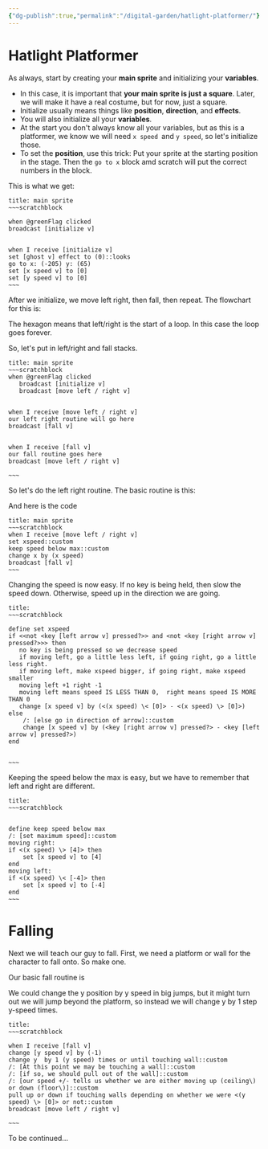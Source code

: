 ```yaml
---
{"dg-publish":true,"permalink":"/digital-garden/hatlight-platformer/"}
---
```



# Hatlight Platformer

As always, start by creating your **main sprite** and initializing your **variables**. 

- In this case, it is important that **your main sprite is just a square**. Later, we will make it have a real costume, but for now, just a square.
- Initialize usually means things like **position**, **direction**, and **effects**.
- You will also initialize all your **variables**. 
- At the start you don't always know all your variables, but as this is a platformer, we know we will need `x speed `and `y speed`, so let's initialize those.
- To set the **position**, use this trick: Put your sprite at the starting position in the stage. Then the `go to x` block amd scratch will put the correct numbers in the block.

This is what we get:

```ad-scratch
title: main sprite
~~~scratchblock

when @greenFlag clicked
broadcast [initialize v]


when I receive [initialize v]
set [ghost v] effect to (0)::looks
go to x: (-205) y: (65)
set [x speed v] to [0]
set [y speed v] to [0]
~~~
```

After we initialize, we move left right, then fall, then repeat. The flowchart for this is:

<style>
.container {font-family: sans-serif; text-align: center;}
.button-wrapper button {z-index: 1;height: 40px; width: 100px; margin: 10px;padding: 5px;}
.excalidraw .App-menu_top .buttonList { display: flex;}
.excalidraw-wrapper { height: 800px; margin: 50px; position: relative;}
:root[dir="ltr"] .excalidraw .layer-ui__wrapper .zen-mode-transition.App-menu_bottom--transition-left {transform: none;}
</style><script src="https://unpkg.com/react@17/umd/react.production.min.js"></script><script src="https://unpkg.com/react-dom@17/umd/react-dom.production.min.js"></script><script type="text/javascript" src="https://unpkg.com/@excalidraw/excalidraw@0.12.0/dist/excalidraw.production.min.js"></script><div id="Hatlightoverall.excalidraw.md1"></div><script>(function(){const InitialData={"type":"excalidraw","version":2,"source":"https://excalidraw.com","elements":[{"type":"rectangle","version":1112,"versionNonce":536961247,"isDeleted":false,"id":"vCCn1KyOTm3kTJCdZEFqy","fillStyle":"solid","strokeWidth":2,"strokeStyle":"solid","roughness":2,"opacity":100,"angle":0,"x":-243.3212758972702,"y":-430.9521617661653,"strokeColor":"#5f3dc4","backgroundColor":"#fd7e14","width":191,"height":54,"seed":1827557905,"groupIds":[],"strokeSharpness":"round","boundElements":[{"id":"7s1xd0G2","type":"text"},{"id":"9ChI4pjzEdpE1PuaM7Rd0","type":"arrow"}],"updated":1668808948805,"link":null,"locked":false},{"type":"text","version":1304,"versionNonce":4548671,"isDeleted":false,"id":"7s1xd0G2","fillStyle":"hachure","strokeWidth":1,"strokeStyle":"solid","roughness":1,"opacity":100,"angle":0,"x":-238.3212758972702,"y":-425.4521617661653,"strokeColor":"#5f3dc4","backgroundColor":"transparent","width":181,"height":43,"seed":1566856063,"groupIds":[],"strokeSharpness":"sharp","boundElements":[],"updated":1668808948805,"link":"[[Digital Garden/scrap|scrap]]","locked":false,"fontSize":33.79879579338343,"fontFamily":1,"text":"Green Flag","rawText":"Green Flag","baseline":30,"textAlign":"center","verticalAlign":"middle","containerId":"vCCn1KyOTm3kTJCdZEFqy","originalText":"Green Flag"},{"type":"rectangle","version":925,"versionNonce":1676206225,"isDeleted":false,"id":"39MHG9i3nslr5PnoAzajQ","fillStyle":"solid","strokeWidth":2,"strokeStyle":"solid","roughness":2,"opacity":100,"angle":0,"x":-245.51661461116623,"y":-355.9342916347737,"strokeColor":"#5f3dc4","backgroundColor":"#fd7e14","width":193,"height":63,"seed":1482418161,"groupIds":[],"strokeSharpness":"round","boundElements":[{"id":"fSZmZufp","type":"text"}],"updated":1668808948805,"link":null,"locked":false},{"type":"text","version":1043,"versionNonce":1359743071,"isDeleted":false,"id":"fSZmZufp","fillStyle":"hachure","strokeWidth":1,"strokeStyle":"solid","roughness":1,"opacity":100,"angle":0,"x":-240.01661461116623,"y":-350.9342916347737,"strokeColor":"#5f3dc4","backgroundColor":"transparent","width":182,"height":53,"seed":1504414623,"groupIds":[],"strokeSharpness":"sharp","boundElements":[],"updated":1668808948805,"link":null,"locked":false,"fontSize":41.92573330673702,"fontFamily":1,"text":"Initialize","rawText":"Initialize","baseline":37,"textAlign":"center","verticalAlign":"middle","containerId":"39MHG9i3nslr5PnoAzajQ","originalText":"Initialize"},{"type":"rectangle","version":994,"versionNonce":1409281279,"isDeleted":false,"id":"EuTGTtNl4k9Ez1Hi6ItdW","fillStyle":"solid","strokeWidth":2,"strokeStyle":"solid","roughness":2,"opacity":100,"angle":0,"x":-245.93155242032367,"y":-256.79532421039653,"strokeColor":"#5f3dc4","backgroundColor":"#fd7e14","width":175,"height":53,"seed":291226065,"groupIds":[],"strokeSharpness":"round","boundElements":[{"id":"0CdgCCzs","type":"text"},{"id":"Rm4Mi7J-DXe9ykhundstN","type":"arrow"}],"updated":1668808948805,"link":null,"locked":false},{"type":"text","version":1110,"versionNonce":1816765567,"isDeleted":false,"id":"0CdgCCzs","fillStyle":"hachure","strokeWidth":1,"strokeStyle":"solid","roughness":1,"opacity":100,"angle":0,"x":-240.43155242032367,"y":-251.79532421039653,"strokeColor":"#5f3dc4","backgroundColor":"transparent","width":164,"height":43,"seed":345423807,"groupIds":[],"strokeSharpness":"sharp","boundElements":[],"updated":1668808948805,"link":null,"locked":false,"fontSize":33.59958206026456,"fontFamily":1,"text":"left/Right","rawText":"left/Right","baseline":30,"textAlign":"center","verticalAlign":"middle","containerId":"EuTGTtNl4k9Ez1Hi6ItdW","originalText":"left/Right"},{"type":"rectangle","version":1123,"versionNonce":1577100913,"isDeleted":false,"id":"32HfOOrvhJ0dgTd1hVKRR","fillStyle":"solid","strokeWidth":2,"strokeStyle":"solid","roughness":2,"opacity":100,"angle":0,"x":-187.22255494222588,"y":-162.58539146332714,"strokeColor":"#5f3dc4","backgroundColor":"#fd7e14","width":77,"height":73,"seed":889544625,"groupIds":[],"strokeSharpness":"round","boundElements":[{"id":"LWi1NKHV","type":"text"},{"id":"ghR0xSbPCIXNxmpVH6xfH","type":"arrow"},{"id":"Rm4Mi7J-DXe9ykhundstN","type":"arrow"}],"updated":1668808948805,"link":null,"locked":false},{"type":"text","version":1253,"versionNonce":1639890079,"isDeleted":false,"id":"LWi1NKHV","fillStyle":"hachure","strokeWidth":1,"strokeStyle":"solid","roughness":1,"opacity":100,"angle":0,"x":-181.72255494222588,"y":-149.08539146332714,"strokeColor":"#5f3dc4","backgroundColor":"transparent","width":66,"height":46,"seed":273051615,"groupIds":[],"strokeSharpness":"sharp","boundElements":[],"updated":1668808948805,"link":null,"locked":false,"fontSize":36.32879215365937,"fontFamily":1,"text":"Fall","rawText":"Fall","baseline":32,"textAlign":"center","verticalAlign":"middle","containerId":"32HfOOrvhJ0dgTd1hVKRR","originalText":"Fall"},{"type":"arrow","version":3096,"versionNonce":40664625,"isDeleted":false,"id":"9ChI4pjzEdpE1PuaM7Rd0","fillStyle":"hachure","strokeWidth":1,"strokeStyle":"solid","roughness":1,"opacity":100,"angle":0,"x":-145.65682187158023,"y":-375.9388537985595,"strokeColor":"#000000","backgroundColor":"transparent","width":2.48217632892566,"height":42.94267662501124,"seed":1367359889,"groupIds":[],"strokeSharpness":"round","boundElements":[],"updated":1668808989033,"link":null,"locked":false,"startBinding":{"elementId":"vCCn1KyOTm3kTJCdZEFqy","gap":1.0133079676058172,"focus":-0.005617377656340597},"endBinding":null,"lastCommittedPoint":null,"startArrowhead":null,"endArrowhead":"arrow","points":[[0,0],[2.48217632892566,42.94267662501124]]},{"type":"arrow","version":2098,"versionNonce":1618043249,"isDeleted":false,"id":"vnqNp3fF7NktZ7BOYkGmW","fillStyle":"hachure","strokeWidth":1,"strokeStyle":"solid","roughness":1,"opacity":100,"angle":0,"x":-143.32101294765346,"y":-295.8861840892546,"strokeColor":"#000000","backgroundColor":"transparent","width":1.0543915570658773,"height":49.07639898494726,"seed":919280639,"groupIds":[],"strokeSharpness":"round","boundElements":[],"updated":1668808948805,"link":null,"locked":false,"startBinding":null,"endBinding":null,"lastCommittedPoint":null,"startArrowhead":null,"endArrowhead":"arrow","points":[[0,0],[-1.0543915570658773,49.07639898494726]]},{"type":"arrow","version":1747,"versionNonce":1367314449,"isDeleted":false,"id":"ghR0xSbPCIXNxmpVH6xfH","fillStyle":"hachure","strokeWidth":1,"strokeStyle":"solid","roughness":1,"opacity":100,"angle":0,"x":-149.28027391685703,"y":-207.40401198024824,"strokeColor":"#000000","backgroundColor":"transparent","width":2.8075789243070233,"height":35.08528010519592,"seed":1141106545,"groupIds":[],"strokeSharpness":"round","boundElements":[],"updated":1668808989059,"link":null,"locked":false,"startBinding":null,"endBinding":{"elementId":"32HfOOrvhJ0dgTd1hVKRR","gap":9.73334041172517,"focus":-0.17056561530373746},"lastCommittedPoint":null,"startArrowhead":null,"endArrowhead":"arrow","points":[[0,0],[-2.8075789243070233,35.08528010519592]]},{"type":"arrow","version":4601,"versionNonce":873330047,"isDeleted":false,"id":"Rm4Mi7J-DXe9ykhundstN","fillStyle":"hachure","strokeWidth":1,"strokeStyle":"solid","roughness":2,"opacity":100,"angle":0,"x":-146.4990231492344,"y":-84.3531356704228,"strokeColor":"#000000","backgroundColor":"transparent","width":112.93057556955792,"height":174.54915151598215,"seed":1545946143,"groupIds":[],"strokeSharpness":"round","boundElements":[],"updated":1668808989060,"link":null,"locked":false,"startBinding":{"elementId":"32HfOOrvhJ0dgTd1hVKRR","gap":5.232255792904329,"focus":0.27390746705883023},"endBinding":{"elementId":"EuTGTtNl4k9Ez1Hi6ItdW","gap":1.7282528550938423,"focus":-0.5724575221207647},"lastCommittedPoint":null,"startArrowhead":null,"endArrowhead":"arrow","points":[[0,0],[13.576988282242542,33.742797436587864],[108.75647057915141,17.438985628646254],[112.93057556955792,-122.31803646408422],[77.29572358400458,-140.80635407939428]]}],"appState":{"theme":"light","viewBackgroundColor":"transparent","currentItemStrokeColor":"#000000","currentItemBackgroundColor":"transparent","currentItemFillStyle":"hachure","currentItemStrokeWidth":1,"currentItemStrokeStyle":"solid","currentItemRoughness":1,"currentItemOpacity":100,"currentItemFontFamily":1,"currentItemFontSize":20,"currentItemTextAlign":"left","currentItemStrokeSharpness":"sharp","currentItemStartArrowhead":null,"currentItemEndArrowhead":"arrow","currentItemLinearStrokeSharpness":"round","gridSize":null,"colorPalette":{}},"files":{}};InitialData.scrollToContent=true;App=()=>{const e=React.useRef(null),t=React.useRef(null),[n,i]=React.useState({width:void 0,height:void 0});return React.useEffect(()=>{i({width:t.current.getBoundingClientRect().width,height:t.current.getBoundingClientRect().height});const e=()=>{i({width:t.current.getBoundingClientRect().width,height:t.current.getBoundingClientRect().height})};return window.addEventListener("resize",e),()=>window.removeEventListener("resize",e)},[t]),React.createElement(React.Fragment,null,React.createElement("div",{className:"excalidraw-wrapper",ref:t},React.createElement(ExcalidrawLib.Excalidraw,{ref:e,width:n.width,height:n.height,initialData:InitialData,viewModeEnabled:!0,zenModeEnabled:!0,gridModeEnabled:!1})))},excalidrawWrapper=document.getElementById("Hatlightoverall.excalidraw.md1");ReactDOM.render(React.createElement(App),excalidrawWrapper);})();</script>

The hexagon means that left/right is the start of a loop. In this case the loop goes forever.

So, let's put in  left/right and fall stacks.

```ad-scratch
title: main sprite
~~~scratchblock
when @greenFlag clicked
   broadcast [initialize v]
   broadcast [move left / right v]


when I receive [move left / right v]
our left right routine will go here
broadcast [fall v]


when I receive [fall v]
our fall routine goes here
broadcast [move left / right v]

~~~
```

So let's do the left right routine. The basic routine is this:

<div id="HatlightmoveLeftRight.excalidraw.md2"></div><script>(function(){const InitialData={"type":"excalidraw","version":2,"source":"https://excalidraw.com","elements":[{"type":"rectangle","version":1425,"versionNonce":1329893503,"isDeleted":false,"id":"wcDy_w7SXSk9ohmQLvgLS","fillStyle":"solid","strokeWidth":2,"strokeStyle":"solid","roughness":2,"opacity":100,"angle":0,"x":-251.91063961401403,"y":-237.47329147741908,"strokeColor":"#5f3dc4","backgroundColor":"#fd7e14","width":554,"height":96,"seed":998814719,"groupIds":[],"strokeSharpness":"round","boundElements":[{"id":"QREgwiBu","type":"text"},{"id":"8mSenxo5ScdrK-QKmCdth","type":"arrow"}],"updated":1668807749003,"link":null,"locked":false},{"type":"text","version":1604,"versionNonce":2144777425,"isDeleted":false,"id":"QREgwiBu","fillStyle":"hachure","strokeWidth":1,"strokeStyle":"solid","roughness":1,"opacity":100,"angle":0,"x":-215.41063961401403,"y":-232.47329147741908,"strokeColor":"#5f3dc4","backgroundColor":"transparent","width":481,"height":86,"seed":629919601,"groupIds":[],"strokeSharpness":"sharp","boundElements":[],"updated":1668808516622,"link":"[[Digital Garden/scrap|scrap]]","locked":false,"fontSize":33.79879579338343,"fontFamily":1,"text":"Detect arrows and set the \nx-speed variable","rawText":"Detect arrows and set the x-speed variable","baseline":73,"textAlign":"center","verticalAlign":"middle","containerId":"wcDy_w7SXSk9ohmQLvgLS","originalText":"Detect arrows and set the x-speed variable"},{"type":"rectangle","version":1275,"versionNonce":1589267505,"isDeleted":false,"id":"NnmCu8ZA7uLUagOYccVAu","fillStyle":"solid","strokeWidth":2,"strokeStyle":"solid","roughness":2,"opacity":100,"angle":0,"x":-252.18183084057938,"y":-103.46953861270862,"strokeColor":"#5f3dc4","backgroundColor":"#fd7e14","width":535,"height":151,"seed":628087839,"groupIds":[],"strokeSharpness":"round","boundElements":[{"id":"Adu5VhNU","type":"text"},{"id":"8mSenxo5ScdrK-QKmCdth","type":"arrow"},{"id":"m71vF6jSLhQz_6pkDWalX","type":"arrow"}],"updated":1668807763818,"link":null,"locked":false},{"type":"text","version":1395,"versionNonce":1583454463,"isDeleted":false,"id":"Adu5VhNU","fillStyle":"hachure","strokeWidth":1,"strokeStyle":"solid","roughness":1,"opacity":100,"angle":0,"x":-216.18183084057938,"y":-80.96953861270862,"strokeColor":"#5f3dc4","backgroundColor":"transparent","width":463,"height":106,"seed":253933905,"groupIds":[],"strokeSharpness":"sharp","boundElements":[],"updated":1668808516625,"link":null,"locked":false,"fontSize":41.92573330673702,"fontFamily":1,"text":"Keep x-speed below a \nmaximum speed","rawText":"Keep x-speed below a maximum speed","baseline":90,"textAlign":"center","verticalAlign":"middle","containerId":"NnmCu8ZA7uLUagOYccVAu","originalText":"Keep x-speed below a maximum speed"},{"type":"rectangle","version":1351,"versionNonce":1004041919,"isDeleted":false,"id":"Q5UEJ4Rxw0rzNOBRFvbZY","fillStyle":"solid","strokeWidth":2,"strokeStyle":"solid","roughness":2,"opacity":100,"angle":0,"x":-248.0279511322846,"y":81.86231029613606,"strokeColor":"#5f3dc4","backgroundColor":"#fd7e14","width":535,"height":100,"seed":825541873,"groupIds":[],"strokeSharpness":"round","boundElements":[{"id":"bYdWrPcc","type":"text"},{"id":"m71vF6jSLhQz_6pkDWalX","type":"arrow"},{"id":"dqb1Nxa_P-lBcXJnfPGen","type":"arrow"}],"updated":1668807781074,"link":null,"locked":false},{"type":"text","version":1472,"versionNonce":2097443999,"isDeleted":false,"id":"bYdWrPcc","fillStyle":"hachure","strokeWidth":1,"strokeStyle":"solid","roughness":1,"opacity":100,"angle":0,"x":-189.0279511322846,"y":105.36231029613606,"strokeColor":"#5f3dc4","backgroundColor":"transparent","width":417,"height":53,"seed":1025179295,"groupIds":[],"strokeSharpness":"sharp","boundElements":[],"updated":1668807765684,"link":null,"locked":false,"fontSize":41.92573330673702,"fontFamily":1,"text":"change x by x-speed","rawText":"change x by x-speed","baseline":37,"textAlign":"center","verticalAlign":"middle","containerId":"Q5UEJ4Rxw0rzNOBRFvbZY","originalText":"change x by x-speed"},{"type":"rectangle","version":1437,"versionNonce":1949910751,"isDeleted":false,"id":"I2eU_tRX6JKN6bwsBvAmS","fillStyle":"solid","strokeWidth":2,"strokeStyle":"solid","roughness":2,"opacity":100,"angle":0,"x":-240.2663287188555,"y":229.67138176995365,"strokeColor":"#5f3dc4","backgroundColor":"#fd7e14","width":535,"height":74,"seed":15431025,"groupIds":[],"strokeSharpness":"round","boundElements":[{"id":"M2QHvzLB","type":"text"},{"id":"dqb1Nxa_P-lBcXJnfPGen","type":"arrow"}],"updated":1668807781074,"link":null,"locked":false},{"type":"text","version":1562,"versionNonce":402889567,"isDeleted":false,"id":"M2QHvzLB","fillStyle":"hachure","strokeWidth":1,"strokeStyle":"solid","roughness":1,"opacity":100,"angle":0,"x":-10.766328718855505,"y":240.17138176995365,"strokeColor":"#5f3dc4","backgroundColor":"transparent","width":76,"height":53,"seed":1841665567,"groupIds":[],"strokeSharpness":"sharp","boundElements":[],"updated":1668807776334,"link":null,"locked":false,"fontSize":41.92573330673702,"fontFamily":1,"text":"Fall","rawText":"Fall","baseline":37,"textAlign":"center","verticalAlign":"middle","containerId":"I2eU_tRX6JKN6bwsBvAmS","originalText":"Fall"},{"type":"arrow","version":543,"versionNonce":497676977,"isDeleted":false,"id":"8mSenxo5ScdrK-QKmCdth","fillStyle":"hachure","strokeWidth":1,"strokeStyle":"solid","roughness":1,"opacity":100,"angle":0,"x":-24.82286662352641,"y":-140.47329147741908,"strokeColor":"#000000","backgroundColor":"transparent","width":2.9181612085048414,"height":34.506145877228946,"seed":1976403985,"groupIds":[],"strokeSharpness":"round","boundElements":[],"updated":1668808516623,"link":null,"locked":false,"startBinding":{"elementId":"wcDy_w7SXSk9ohmQLvgLS","gap":1,"focus":0.16284224009919607},"endBinding":{"elementId":"NnmCu8ZA7uLUagOYccVAu","gap":2.4976069874814897,"focus":-0.18130019673081207},"lastCommittedPoint":null,"startArrowhead":null,"endArrowhead":"arrow","points":[[0,0],[-2.9181612085048414,34.506145877228946]]},{"type":"arrow","version":244,"versionNonce":635707679,"isDeleted":false,"id":"m71vF6jSLhQz_6pkDWalX","fillStyle":"hachure","strokeWidth":1,"strokeStyle":"solid","roughness":1,"opacity":100,"angle":0,"x":-15.589505057040913,"y":51.854662833339546,"strokeColor":"#000000","backgroundColor":"transparent","width":2.355311819704294,"height":27.501751136782886,"seed":1640182481,"groupIds":[],"strokeSharpness":"round","boundElements":[],"updated":1668808516626,"link":null,"locked":false,"startBinding":{"elementId":"NnmCu8ZA7uLUagOYccVAu","gap":4.324201446048164,"focus":0.13776891935694174},"endBinding":{"elementId":"Q5UEJ4Rxw0rzNOBRFvbZY","gap":2.5058963260136267,"focus":-0.10379461253620226},"lastCommittedPoint":null,"startArrowhead":null,"endArrowhead":"arrow","points":[[0,0],[2.355311819704294,27.501751136782886]]},{"type":"arrow","version":82,"versionNonce":1417127263,"isDeleted":false,"id":"dqb1Nxa_P-lBcXJnfPGen","fillStyle":"hachure","strokeWidth":1,"strokeStyle":"solid","roughness":1,"opacity":100,"angle":0,"x":5.522106933593818,"y":183.00553506387251,"strokeColor":"#000000","backgroundColor":"transparent","width":0.35595308338937315,"height":45.66584670608114,"seed":270372369,"groupIds":[],"strokeSharpness":"round","boundElements":[],"updated":1668808516629,"link":null,"locked":false,"startBinding":{"elementId":"Q5UEJ4Rxw0rzNOBRFvbZY","gap":1.1432247677364558,"focus":0.05058534276254917},"endBinding":{"elementId":"I2eU_tRX6JKN6bwsBvAmS","gap":1,"focus":-0.08351264228812778},"lastCommittedPoint":null,"startArrowhead":null,"endArrowhead":"arrow","points":[[0,0],[-0.35595308338937315,45.66584670608114]]}],"appState":{"theme":"light","viewBackgroundColor":"transparent","currentItemStrokeColor":"#000000","currentItemBackgroundColor":"transparent","currentItemFillStyle":"hachure","currentItemStrokeWidth":1,"currentItemStrokeStyle":"solid","currentItemRoughness":1,"currentItemOpacity":100,"currentItemFontFamily":1,"currentItemFontSize":20,"currentItemTextAlign":"center","currentItemStrokeSharpness":"sharp","currentItemStartArrowhead":null,"currentItemEndArrowhead":"arrow","currentItemLinearStrokeSharpness":"round","gridSize":null,"colorPalette":{}},"files":{}};InitialData.scrollToContent=true;App=()=>{const e=React.useRef(null),t=React.useRef(null),[n,i]=React.useState({width:void 0,height:void 0});return React.useEffect(()=>{i({width:t.current.getBoundingClientRect().width,height:t.current.getBoundingClientRect().height});const e=()=>{i({width:t.current.getBoundingClientRect().width,height:t.current.getBoundingClientRect().height})};return window.addEventListener("resize",e),()=>window.removeEventListener("resize",e)},[t]),React.createElement(React.Fragment,null,React.createElement("div",{className:"excalidraw-wrapper",ref:t},React.createElement(ExcalidrawLib.Excalidraw,{ref:e,width:n.width,height:n.height,initialData:InitialData,viewModeEnabled:!0,zenModeEnabled:!0,gridModeEnabled:!1})))},excalidrawWrapper=document.getElementById("HatlightmoveLeftRight.excalidraw.md2");ReactDOM.render(React.createElement(App),excalidrawWrapper);})();</script>

And here is the code

```ad-scratch
title: main sprite
~~~scratchblock
when I receive [move left / right v]
set xspeed::custom
keep speed below max::custom
change x by (x speed)
broadcast [fall v]
~~~
```



Changing the speed is now easy. If no key is being held, then slow the speed down. Otherwise, speed  up in the direction we are going.

```ad-scratch
title: 
~~~scratchblock

define set xspeed
if <<not <key [left arrow v] pressed?>> and <not <key [right arrow v] pressed?>>> then
   no key is being pressed so we decrease speed
   if moving left, go a little less left, if going right, go a little less right.
   if moving left, make xspeed bigger, if going right, make xspeed smaller
   moving left +1 right -1
   moving left means speed IS LESS THAN 0,  right means speed IS MORE THAN 0
   change [x speed v] by (<(x speed) \< [0]> - <(x speed) \> [0]>)
else
    /: [else go in direction of arrow]::custom
    change [x speed v] by (<key [right arrow v] pressed?> - <key [left arrow v] pressed?>)
end


~~~
```

Keeping the speed below the max is easy, but we have to remember that left and right are different.
```ad-scratch
title: 
~~~scratchblock


define keep speed below max
/: [set maximum speed]::custom
moving right:
if <(x speed) \> [4]> then
    set [x speed v] to [4]
end
moving left:
if <(x speed) \< [-4]> then
    set [x speed v] to [-4]
end
~~~
```

# Falling

Next we will teach our guy to fall. First, we need a platform or wall for the character to fall onto. So make one. 

Our basic fall routine is 

<div id="HatlightFalling.excalidraw.md3"></div><script>(function(){const InitialData={"type":"excalidraw","version":2,"source":"https://excalidraw.com","elements":[{"type":"rectangle","version":1254,"versionNonce":1862750303,"isDeleted":false,"id":"pbYWMc1ELCkT-FFdAdOjv","fillStyle":"solid","strokeWidth":2,"strokeStyle":"solid","roughness":2,"opacity":100,"angle":0,"x":-230.83915201822913,"y":-273.93043009440106,"strokeColor":"#5f3dc4","backgroundColor":"#fd7e14","width":535,"height":151,"seed":123374769,"groupIds":[],"strokeSharpness":"round","boundElements":[{"id":"6JTUU39S","type":"text"}],"updated":1668808075969,"link":null,"locked":false},{"type":"text","version":1373,"versionNonce":789592831,"isDeleted":false,"id":"6JTUU39S","fillStyle":"hachure","strokeWidth":1,"strokeStyle":"solid","roughness":1,"opacity":100,"angle":0,"x":-206.33915201822913,"y":-251.43043009440106,"strokeColor":"#5f3dc4","backgroundColor":"transparent","width":486,"height":106,"seed":451318495,"groupIds":[],"strokeSharpness":"sharp","boundElements":[],"updated":1668808534217,"link":null,"locked":false,"fontSize":41.92573330673702,"fontFamily":1,"text":"Change the y speed by \ngravity","rawText":"Change the y speed by gravity","baseline":90,"textAlign":"center","verticalAlign":"middle","containerId":"pbYWMc1ELCkT-FFdAdOjv","originalText":"Change the y speed by gravity"},{"type":"rectangle","version":1317,"versionNonce":1393477439,"isDeleted":false,"id":"6v7fxz3OiAJMVK3DSu8oU","fillStyle":"solid","strokeWidth":2,"strokeStyle":"solid","roughness":2,"opacity":100,"angle":0,"x":-228.30709249931476,"y":-78.10794120922424,"strokeColor":"#5f3dc4","backgroundColor":"#fd7e14","width":535,"height":169,"seed":1041138655,"groupIds":[],"strokeSharpness":"round","boundElements":[{"id":"352MeiVz","type":"text"},{"id":"APMn23j8Spng2klijuSQO","type":"arrow"},{"id":"9rZ9noFihhgbHvIPsmZ0d","type":"arrow"}],"updated":1668808534218,"link":null,"locked":false},{"type":"text","version":1438,"versionNonce":1066635313,"isDeleted":false,"id":"352MeiVz","fillStyle":"hachure","strokeWidth":1,"strokeStyle":"solid","roughness":1,"opacity":100,"angle":0,"x":-223.30709249931476,"y":-46.607941209224236,"strokeColor":"#5f3dc4","backgroundColor":"transparent","width":525,"height":106,"seed":1391685009,"groupIds":[],"strokeSharpness":"sharp","boundElements":[],"updated":1668808534220,"link":null,"locked":false,"fontSize":41.92573330673702,"fontFamily":1,"text":"Change the y position by \nthe y speed","rawText":"Change the y position by the y speed","baseline":90,"textAlign":"center","verticalAlign":"middle","containerId":"6v7fxz3OiAJMVK3DSu8oU","originalText":"Change the y position by the y speed"},{"type":"rectangle","version":1375,"versionNonce":395112529,"isDeleted":false,"id":"WasJtU11VxdOvyDuslFJ5","fillStyle":"solid","strokeWidth":2,"strokeStyle":"solid","roughness":2,"opacity":100,"angle":0,"x":-225.00340940241233,"y":146.00709185683934,"strokeColor":"#5f3dc4","backgroundColor":"#fd7e14","width":535,"height":169,"seed":74318769,"groupIds":[],"strokeSharpness":"round","boundElements":[{"id":"mVlvDa8Z","type":"text"},{"id":"9rZ9noFihhgbHvIPsmZ0d","type":"arrow"},{"id":"AYu0YRbL_H6urP9AFavNV","type":"arrow"}],"updated":1668808064751,"link":null,"locked":false},{"type":"text","version":1504,"versionNonce":2082469873,"isDeleted":false,"id":"mVlvDa8Z","fillStyle":"hachure","strokeWidth":1,"strokeStyle":"solid","roughness":1,"opacity":100,"angle":0,"x":-158.50340940241233,"y":177.50709185683934,"strokeColor":"#5f3dc4","backgroundColor":"transparent","width":402,"height":106,"seed":1143606239,"groupIds":[],"strokeSharpness":"sharp","boundElements":[],"updated":1668808534223,"link":null,"locked":false,"fontSize":41.92573330673702,"fontFamily":1,"text":"If inside a wall or \nplatform, pull out","rawText":"If inside a wall or platform, pull out","baseline":90,"textAlign":"center","verticalAlign":"middle","containerId":"WasJtU11VxdOvyDuslFJ5","originalText":"If inside a wall or platform, pull out"},{"type":"rectangle","version":1426,"versionNonce":58849361,"isDeleted":false,"id":"MTTvhJ55ijdKv_8p6iFAn","fillStyle":"solid","strokeWidth":2,"strokeStyle":"solid","roughness":2,"opacity":100,"angle":0,"x":-221.94110428659536,"y":366.3850418893916,"strokeColor":"#5f3dc4","backgroundColor":"#fd7e14","width":535,"height":169,"seed":964029777,"groupIds":[],"strokeSharpness":"round","boundElements":[{"id":"DvAEVm7X","type":"text"}],"updated":1668808052047,"link":null,"locked":false},{"type":"text","version":1559,"versionNonce":1341160351,"isDeleted":false,"id":"DvAEVm7X","fillStyle":"hachure","strokeWidth":1,"strokeStyle":"solid","roughness":1,"opacity":100,"angle":0,"x":-141.44110428659536,"y":397.8850418893916,"strokeColor":"#5f3dc4","backgroundColor":"transparent","width":374,"height":106,"seed":858197055,"groupIds":[],"strokeSharpness":"sharp","boundElements":[],"updated":1668808534228,"link":null,"locked":false,"fontSize":41.92573330673702,"fontFamily":1,"text":"Go back to move \nleft/right","rawText":"Go back to move left/right","baseline":90,"textAlign":"center","verticalAlign":"middle","containerId":"MTTvhJ55ijdKv_8p6iFAn","originalText":"Go back to move left/right"},{"id":"APMn23j8Spng2klijuSQO","type":"arrow","x":2.0899037143640844,"y":-123.21980553342587,"width":1.3597347861842128,"height":44.014442845394726,"angle":0,"strokeColor":"#000000","backgroundColor":"transparent","fillStyle":"hachure","strokeWidth":1,"strokeStyle":"solid","roughness":1,"opacity":100,"groupIds":[],"strokeSharpness":"round","seed":1155253407,"version":117,"versionNonce":895760497,"isDeleted":false,"boundElements":null,"updated":1668808534217,"link":null,"locked":false,"points":[[0,0],[1.3597347861842128,44.014442845394726]],"lastCommittedPoint":null,"startBinding":null,"endBinding":{"elementId":"6v7fxz3OiAJMVK3DSu8oU","gap":1.0974214788068934,"focus":-0.12253844389034559},"startArrowhead":null,"endArrowhead":"arrow"},{"id":"9rZ9noFihhgbHvIPsmZ0d","type":"arrow","x":13.844118352521992,"y":93.86997396904127,"width":0.24285567434214173,"height":50.20083778782896,"angle":0,"strokeColor":"#000000","backgroundColor":"transparent","fillStyle":"hachure","strokeWidth":1,"strokeStyle":"solid","roughness":1,"opacity":100,"groupIds":[],"strokeSharpness":"round","seed":1101695,"version":88,"versionNonce":1005871633,"isDeleted":false,"boundElements":null,"updated":1668808534221,"link":null,"locked":false,"points":[[0,0],[0.24285567434214173,50.20083778782896]],"lastCommittedPoint":null,"startBinding":{"elementId":"6v7fxz3OiAJMVK3DSu8oU","gap":2.977915178265505,"focus":0.09619684380220084},"endBinding":{"elementId":"WasJtU11VxdOvyDuslFJ5","gap":1.9362800999691103,"focus":-0.10448132730631562},"startArrowhead":null,"endArrowhead":"arrow"},{"id":"AYu0YRbL_H6urP9AFavNV","type":"arrow","x":20.947865617062195,"y":316.00709185683934,"width":1.4168890430255878,"height":52.796964143452044,"angle":0,"strokeColor":"#000000","backgroundColor":"transparent","fillStyle":"hachure","strokeWidth":1,"strokeStyle":"solid","roughness":1,"opacity":100,"groupIds":[],"strokeSharpness":"round","seed":1121427889,"version":88,"versionNonce":1971798911,"isDeleted":false,"boundElements":null,"updated":1668808534221,"link":null,"locked":false,"points":[[0,0],[1.4168890430255878,52.796964143452044]],"lastCommittedPoint":null,"startBinding":{"elementId":"WasJtU11VxdOvyDuslFJ5","gap":1,"focus":0.08838438412637474},"endBinding":null,"startArrowhead":null,"endArrowhead":"arrow"}],"appState":{"theme":"light","viewBackgroundColor":"transparent","currentItemStrokeColor":"#000000","currentItemBackgroundColor":"transparent","currentItemFillStyle":"hachure","currentItemStrokeWidth":1,"currentItemStrokeStyle":"solid","currentItemRoughness":1,"currentItemOpacity":100,"currentItemFontFamily":1,"currentItemFontSize":20,"currentItemTextAlign":"left","currentItemStrokeSharpness":"sharp","currentItemStartArrowhead":null,"currentItemEndArrowhead":"arrow","currentItemLinearStrokeSharpness":"round","gridSize":null,"colorPalette":{}},"files":{}};InitialData.scrollToContent=true;App=()=>{const e=React.useRef(null),t=React.useRef(null),[n,i]=React.useState({width:void 0,height:void 0});return React.useEffect(()=>{i({width:t.current.getBoundingClientRect().width,height:t.current.getBoundingClientRect().height});const e=()=>{i({width:t.current.getBoundingClientRect().width,height:t.current.getBoundingClientRect().height})};return window.addEventListener("resize",e),()=>window.removeEventListener("resize",e)},[t]),React.createElement(React.Fragment,null,React.createElement("div",{className:"excalidraw-wrapper",ref:t},React.createElement(ExcalidrawLib.Excalidraw,{ref:e,width:n.width,height:n.height,initialData:InitialData,viewModeEnabled:!0,zenModeEnabled:!0,gridModeEnabled:!1})))},excalidrawWrapper=document.getElementById("HatlightFalling.excalidraw.md3");ReactDOM.render(React.createElement(App),excalidrawWrapper);})();</script>

We could change the y position by y speed in big jumps, but it might turn out we will jump beyond the platform, so instead we will change y by 1 step y-speed times. 


```ad-scratch
title: 
~~~scratchblock

when I receive [fall v]
change [y speed v] by (-1)
change y  by 1 (y speed) times or until touching wall::custom
/: [At this point we may be touching a wall]::custom
/: [if so, we should pull out of the wall]::custom
/: [our speed +/- tells us whether we are either moving up (ceiling\) or down (floor\)]::custom
pull up or down if touching walls depending on whether we were <(y speed) \> [0]> or not::custom
broadcast [move left / right v]

~~~
```


To be continued...
